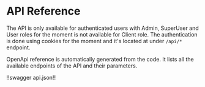 # API Reference

The API is only available for authenticated users with Admin, SuperUser and User roles for the moment is not available for Client role. 
The authentication is done using cookies for the moment and it's located at under `/api/*` endpoint.

OpenApi reference is automatically generated from the code. It lists all the available endpoints of the API and their parameters.

!!swagger api.json!!